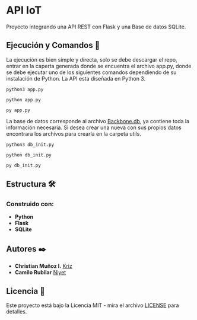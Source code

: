 # API IoT
Proyecto integrando una API REST con Flask y una Base de datos SQLite.
## Ejecución y Comandos 🔧

La ejecución es bien simple y directa, solo se debe descargar el repo, entrar en la caperta generada donde se encuentra el archivo app.py, donde se debe ejecutar uno de los siguientes comandos dependiendo de su instalación de Python. La API esta diseñada en Python 3.

```
python3 app.py

python app.py

py app.py
```

La base de datos corresponde al archivo [Backbone.db](Backbone.db), ya contiene toda la información necesaria. Si desea crear una nueva con sus propios datos encontrara los archivos para crearla en la carpeta utils.

```
python3 db_init.py

python db_init.py

py db_init.py
```
## Estructura 🛠️

### Construido con:

* **Python**
* **Flask**
* **SQLite**



## Autores ✒️

* **Christian Muñoz I.** [Kriz](https://github.com/Kriz300)
* **Camilo Rubilar** [Niyet](https://github.com/niyetsin)

## Licencia 📄

Este proyecto está bajo la Licencia MIT - mira el archivo [LICENSE](LICENSE) para detalles.